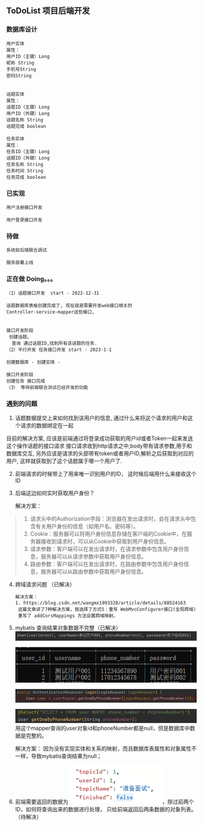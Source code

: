 ## ToDoList 项目后端开发
### 数据库设计

    用户实体
    属性：
    用户ID（主键）Long
    昵称 String
    手机号String
    密码String


    话题实体
    属性：
    话题ID（主键）Long
    用户ID（外键）Long
    话题名称 String
    话题完成 boolean

    任务实体
    属性：
    任务ID（主键）Long
    话题ID（外键）Long
    任务名称 String
    任务时间 String
    任务完成 boolean

### 已实现
    用户注册接口开发
    
    用户登录接口开发
### 待做
    
    系统前后端联合调试

    服务部署上线

### 正在做 Doing。。。
    
    （1）话题接口开发  start - 2022-12-31

    话题数据库表格创建完成了, 现在就是需要开发web接口相关的
    Controller-service-mapper这些接口,
    
    
    接口开发阶段
     创建话题。
      查询 通过话题ID,找到所有该话题的任务.
    （2）平行开发 任务接口开发 start - 2023-1-1 

    创建数据库 - 创建实体 - 
      
    接口开发阶段
    创建任务 接口完成
    （3） 等待前端联合测试已经开发的功能
      

### 遇到的问题
1. 话题数据提交上来如何找到该用户的信息, 通过什么来将这个请求的用户和这个请求的数据绑定在一起

目前的解决方案, 应该是前端通过将登录成功获取的用户id或者Token一起来发送这个操作话题的接口请求
接口请求收到http请求之中,body带有请求参数,用于和数据库交互, 另外应该是请求的头部带有token或者用户ID,解析之后获取到对应的用户,
这样就获取到了这个话题属于哪一个用户了.

2. 前端请求的时候带上了用来唯一识别用户的ID， 这时候后端用什么来接收这个ID

3. 后端这边如何实时获取用户身份？

    解决方案：
>1. 请求头中的Authorization字段：浏览器在发出请求时，会在请求头中包含有关用户身份的信息（如用户名、密码等）。
>2. Cookie：服务器可以将用户身份信息存储在客户端的Cookie中，在服务器接收到请求时，可以从Cookie中获取到用户身份信息。
>3. 请求参数：客户端可以在发出请求时，在请求参数中包含用户身份信息，服务器可以从请求参数中获取用户身份信息。
>4. 路由参数：客户端可以在发出请求时，在路由参数中包含用户身份信息，服务器可以从路由参数中获取用户身份信息。

4. 跨域请求问题 （已解决）

       解决方案：
       1. https://blog.csdn.net/wangmx1993328/article/details/88524163
        这篇文章讲了7种解决方案，我选择了方式5：重写 WebMvcConfigurer接口(全局跨域) 
        重写了 addCorsMappings 方法设置跨域映射。

5. mybatis 查询结果对象数据不完整（已解决）
      ![img.png](img.png)
      
      ![img_1.png](img_1.png)
      
      ![img_2.png](img_2.png)

      ![img_3.png](img_3.png)
      用这个mapper查询的user对象id和phoneNumber都是null，但是数据库中数据是完整的。

      解决方案：
       因为没有实现实体和关系的映射，而且数据库表属性和对象属性不一样，导致mybatis查询结果为null；

6. 前端需要返回的数据为![img_5.png](img_5.png)，除过前两个ID，如何将查询出来的数据进行处理，
   只给前端返回后两条数据的对象列表。（待解决）